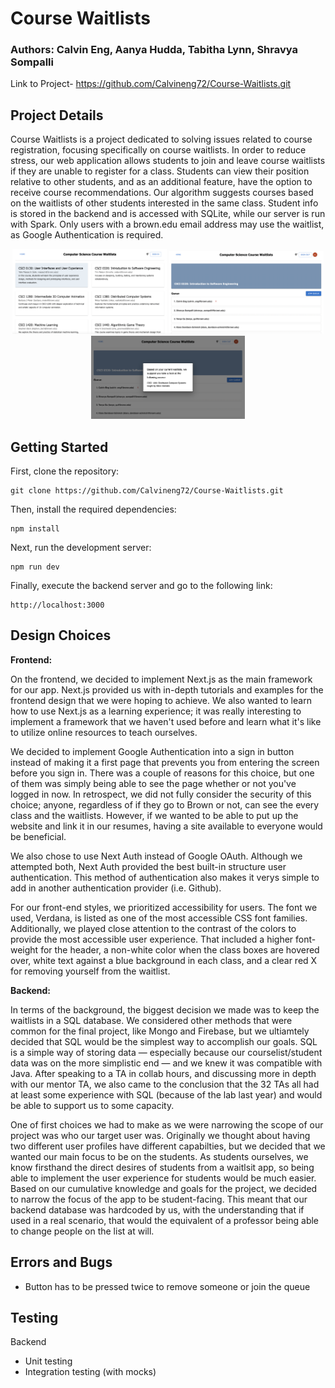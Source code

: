 Course Waitlists
=============
### Authors: Calvin Eng, Aanya Hudda, Tabitha Lynn, Shravya Sompalli
Link to Project-
https://github.com/Calvineng72/Course-Waitlists.git
## Project Details
Course Waitlists is a project dedicated to solving issues related to course registration, focusing specifically on course waitlists. In order to reduce stress, our web application allows students to join and leave course waitlists if they are unable to register for a class. Students can view their position relative to other students, and as an additional feature, have the option to receive course recommendations. Our algorithm suggests courses based on the waitlists of other students interested in the same class. Student info is stored in the backend and is accessed with SQLite, while our server is run with Spark. Only users with a brown.edu email address may use the waitlist, as Google Authentication is required. 
<p align="center">
  <img src="project_screenshots/home_page.png"
       alt="Home Page"
       title="Home Page"
       style="display: inline-block; margin: 0 auto; width: 49%; height: 49%">
  <img src="project_screenshots/course_waitlist.png"
       alt="Home Page"
       title="Home Page"
       style="display: inline-block; margin: 0 auto; width: 49%; height: 49%">
  <img src="project_screenshots/course_recommendation.png"
       alt="Home Page"
       title="Home Page"
       style="display: inline-block; margin: 0 auto; width: 49%; height: 49%">
<p>
    
## Getting Started

First, clone the repository:

    git clone https://github.com/Calvineng72/Course-Waitlists.git
      
Then, install the required dependencies: 
 
    npm install
      
Next, run the development server:

    npm run dev
    
Finally, execute the backend server and go to the following link:

    http://localhost:3000
  
## Design Choices

**Frontend:**
  
On the frontend, we decided to implement Next.js as the main framework for our app. Next.js provided us with in-depth tutorials and examples for the frontend design that we were hoping to achieve. We also wanted to learn how to use Next.js as a learning experience; it was really interesting to implement a framework that we haven't used before and learn what it's like to utilize online resources to teach ourselves. 

We decided to implement Google Authentication into a sign in button instead of making it a first page that prevents you from entering the screen before you sign in. There was a couple of reasons for this choice, but one of them was simply being able to see the page whether or not you've logged in now. In retrospect, we did not fully consider the security of this choice; anyone, regardless of if they go to Brown or not, can see the every class and the waitlists. However, if we wanted to be able to put up the website and link it in our resumes, having a site available to everyone would be beneficial. 

We also chose to use Next Auth instead of Google OAuth. Although we attempted both, Next Auth provided the best built-in structure user authentication. This method of authentication also makes it verys simple to add in another authentication provider (i.e. Github). 

For our front-end styles, we prioritized accessibility for users. The font we used, Verdana, is listed as one of the most accessible CSS font families. Additionally, we played close attention to the contrast of the colors to provide the most accessible user experience. That included a higher font-weight for the header, a non-white color when the class boxes are hovered over, white text against a blue background in each class, and a clear red X for removing yourself from the waitlist.  

**Backend:**
  
In terms of the background, the biggest decision we made was to keep the waitlists in a SQL database. We considered other methods that were common for the final project, like Mongo and Firebase, but we ultiamtely decided that SQL would be the simplest way to accomplish our goals. SQL is a simple way of storing data — especially because our courselist/student data was on the more simplistic end — and we knew it was compatible with Java. After speaking to a TA in collab hours, and discussing more in depth with our mentor TA, we also came to the conclusion that the 32 TAs all had at least some experience with SQL (because of the lab last year) and would be able to support us to some capacity. 

One of first choices we had to make as we were narrowing the scope of our project was who our target user was. Originally we thought about having two different user profiles have different capabilties, but we decided that we wanted our main focus to be on the students. As students ourselves, we know firsthand the direct desires of students from a waitlsit app, so being able to implement the user experience for students would be much easier. Based on our cumulative knowledge and goals for the project, we decided to narrow the focus of the app to be student-facing. This meant that our backend database was hardcoded by us, with the understanding that if used in a real scenario, that would the equivalent of a professor being able to change people on the list at will.

## Errors and Bugs
- Button has to be pressed twice to remove someone or join the queue    

## Testing
Backend
- Unit testing
- Integration testing (with mocks)
